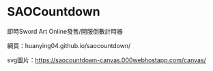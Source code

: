 # SAOCountdown
即時Sword Art Online發售/開服倒數計時器

網頁：huanying04.github.io/saocountdown/

svg圖片：https://saocountdown-canvas.000webhostapp.com/canvas/
